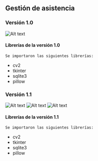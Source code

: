 ## Gestión de asistencia

### Versión 1.0

![Alt text](image.png)

#### Librerías de la versión 1.0

    Se importaron las siguientes librerías:

* cv2
* tkinter
* sqlite3
* pillow

### Versión 1.1

![Alt text](image-1.png)
![Alt text](image-2.png)
![Alt text](image-3.png)

#### Librerías de la versión 1.1

    Se importaron las siguientes librerías:

* cv2
* tkinter
* sqlite3
* pillow
